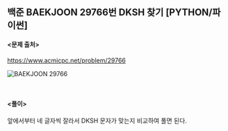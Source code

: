 ## 백준 BAEKJOON 29766번 DKSH 찾기 [PYTHON/파이썬]

#### <문제 출처><br>
https://www.acmicpc.net/problem/29766

![BAEKJOON 29766](https://blog.kakaocdn.net/dn/p4pjd/btsv8glhDm8/CBh3fnsJNlNgF4JAZzanOK/img.png)

<br>

#### <풀이><br>

앞에서부터 네 글자씩 잘라서 DKSH 문자가 맞는지 비교하여 풀면 된다.